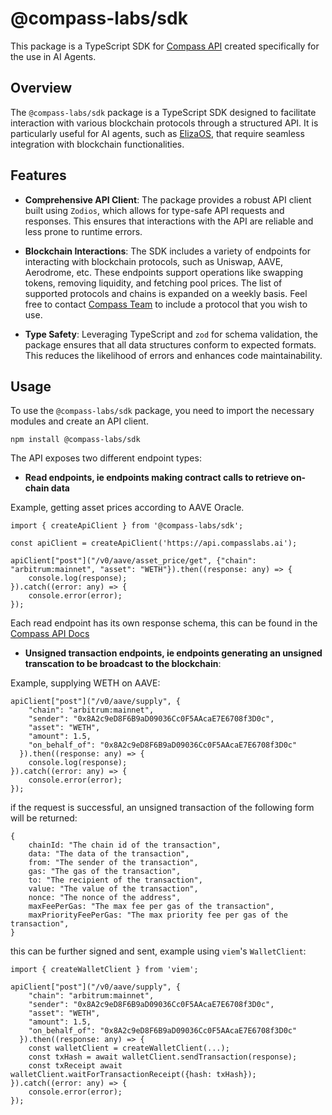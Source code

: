 # @compass-labs/sdk

This package is a TypeScript SDK for [Compass API](https://api.compasslabs.ai/) created specifically for the use in AI Agents.

## Overview

The `@compass-labs/sdk` package is a TypeScript SDK designed to facilitate interaction with various blockchain protocols through a structured API. It is particularly useful for AI agents, such as [ElizaOS](https://github.com/elizaOS/eliza), that require seamless integration with blockchain functionalities.

## Features

- **Comprehensive API Client**: The package provides a robust API client built using `Zodios`, which allows for type-safe API requests and responses. This ensures that interactions with the API are reliable and less prone to runtime errors.

- **Blockchain Interactions**: The SDK includes a variety of endpoints for interacting with blockchain protocols, such as Uniswap, AAVE, Aerodrome, etc. These endpoints support operations like swapping tokens, removing liquidity, and fetching pool prices. The list of supported protocols and chains is expanded on a weekly basis. Feel free to contact [Compass Team](https://www.compasslabs.ai/) to include a protocol that you wish to use.

- **Type Safety**: Leveraging TypeScript and `zod` for schema validation, the package ensures that all data structures conform to expected formats. This reduces the likelihood of errors and enhances code maintainability.

## Usage

To use the `@compass-labs/sdk` package, you need to import the necessary modules and create an API client.

```
npm install @compass-labs/sdk
```

The API exposes two different endpoint types:

- **Read endpoints, ie endpoints making contract calls to retrieve on-chain data**

Example, getting asset prices according to AAVE Oracle.

```
import { createApiClient } from '@compass-labs/sdk';

const apiClient = createApiClient('https://api.compasslabs.ai');

apiClient["post"]("/v0/aave/asset_price/get", {"chain": "arbitrum:mainnet", "asset": "WETH"}).then((response: any) => {
    console.log(response);
}).catch((error: any) => {
    console.error(error);
});
```

Each read endpoint has its own response schema, this can be found in the [Compass API Docs](https://api.compasslabs.ai)

- **Unsigned transaction endpoints, ie endpoints generating an unsigned transcation to be broadcast to the blockchain**:

Example, supplying WETH on AAVE:

```
apiClient["post"]("/v0/aave/supply", {
    "chain": "arbitrum:mainnet",
    "sender": "0x8A2c9eD8F6B9aD09036Cc0F5AAcaE7E6708f3D0c",
    "asset": "WETH",
    "amount": 1.5,
    "on_behalf_of": "0x8A2c9eD8F6B9aD09036Cc0F5AAcaE7E6708f3D0c"
  }).then((response: any) => {
    console.log(response);
}).catch((error: any) => {
    console.error(error);
});
```

if the request is successful, an unsigned transaction of the following form will be returned:

```
{
    chainId: "The chain id of the transaction",
    data: "The data of the transaction",
    from: "The sender of the transaction",
    gas: "The gas of the transaction",
    to: "The recipient of the transaction",
    value: "The value of the transaction",
    nonce: "The nonce of the address",
    maxFeePerGas: "The max fee per gas of the transaction",
    maxPriorityFeePerGas: "The max priority fee per gas of the transaction",
}
```

this can be further signed and sent, example using `viem`'s `WalletClient`:

```
import { createWalletClient } from 'viem';

apiClient["post"]("/v0/aave/supply", {
    "chain": "arbitrum:mainnet",
    "sender": "0x8A2c9eD8F6B9aD09036Cc0F5AAcaE7E6708f3D0c",
    "asset": "WETH",
    "amount": 1.5,
    "on_behalf_of": "0x8A2c9eD8F6B9aD09036Cc0F5AAcaE7E6708f3D0c"
  }).then((response: any) => {
    const walletClient = createWalletClient(...);
    const txHash = await walletClient.sendTransaction(response);
    const txReceipt await walletClient.waitForTransactionReceipt({hash: txHash});
}).catch((error: any) => {
    console.error(error);
});
```
